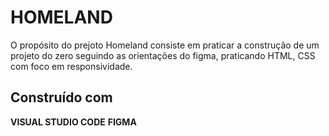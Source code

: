 # HOMELAND

O propósito do prejoto Homeland consiste em praticar a construção de um projeto do zero seguindo as orientações do figma, praticando HTML, CSS com foco em responsividade.

## Construído com

**VISUAL STUDIO CODE**
**FIGMA**
